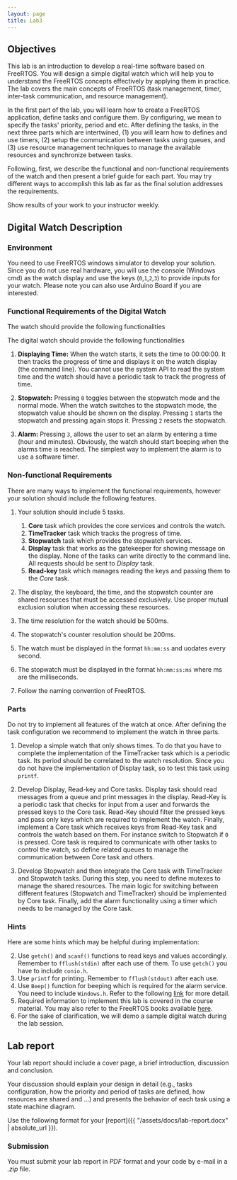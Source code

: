 ```yaml
---
layout: page
title: Lab3
---
```


## Objectives


This lab is an introduction to develop a real-time software based on FreeRTOS. You will design a simple digital watch which will help you to understand the FreeRTOS concepts effectively by applying them in practice. The lab covers the main concepts of FreeRTOS (task management, timer, inter-task communication, and resource management).

In the first part of the lab, you will learn how to create a FreeRTOS application, define tasks and configure them. By configuring, we mean to specify the tasks' priority, period and etc. After defining the tasks, in the next three parts which are intertwined, (1) you will learn how to defines and use timers, (2) setup the communication between tasks using queues, and (3) use resource management techniques to manage the available resources and synchronize between tasks. 

Following, first, we describe the functional and non-functional requirements of the watch and then present a brief guide for each part. You may try different ways to accomplish this lab as far as the final solution addresses the requirements. 

Show results of your work to your instructor weekly. 

## Digital Watch Description 

### Environment
You need to use FreeRTOS windows simulator to develop your solution. Since you do not use real hardware, you will use the console (Windows cmd) as the watch display and use the keys (`0`,`1`,`2`,`3`) to provide inputs for your watch. Please note you can also use Arduino Board if you are interested. 


### Functional Requirements of the Digital Watch
The watch should provide the following functionalities 

The digital watch should provide the following functionalities 

1. **Displaying Time:** When the watch starts, it sets the time to 00:00:00. It then tracks the progress of time and displays it on the watch display (the command line). You cannot use the system API to read the system time and the watch should have a periodic task to track the progress of time.

2. **Stopwatch:** Pressing `0` toggles between the stopwatch mode and the normal mode. When the watch switches to the stopwatch mode, the stopwatch value should be shown on the display.  Pressing `1` starts the stopwatch and pressing again stops it. Pressing `2` resets the stopwatch. 

3. **Alarm:** Pressing `3`, allows the user to set an alarm by entering a time (hour and minutes). Obviously, the watch should start beeping when the alarms time is reached. The simplest way to implement the alarm is to use a software timer.


### Non-functional Requirements
There are many ways to implement the functional requirements, however your solution should include the following features.

1. Your solution should include 5 tasks. 
	1. **Core** task which provides the core services and controls the watch. 
	2. **TimeTracker** task which tracks the progress of time.
	3. **Stopwatch** task which provides the stopwatch services. 
	4. **Display** task that works as the gatekeeper for showing message on the display. None of the tasks can write directly to the command line. All requests should be sent to *Display* task. 
	5. **Read-key** task which manages reading the keys and passing them to the *Core* task.

2. The display, the keyboard, the time, and the stopwatch counter are shared resources that must be accessed exclusively. Use proper mutual exclusion solution when accessing these resources. 

3. The time resolution for the watch should be 500ms.

4. The stopwatch's counter resolution should be 200ms.

5. The watch must be displayed in the format `hh:mm:ss` and uodates every second.

6. The stopwatch must be displayed in the format `hh:mm:ss:ms` where ms are the milliseconds. 

7. Follow the naming convention of FreeRTOS.


### Parts 

Do not try to implement all features of the watch at once. After defining the task configuration we recommend to implement the watch in three parts.
1. Develop a simple watch that only shows times. To do that you have to complete the implementation of the TimeTracker task which is a periodic task. Its period should be correlated to the watch resolution. Since you do not have the implementation of Display task, so to test this task using `printf`.

2. Develop Display, Read-key and Core tasks. Display task should read messages from a queue and print messages in the display. Read-Key is a periodic task that checks for input from a user and forwards the pressed keys to the Core task.  Read-Key should filter the pressed keys and pass only keys which are required to implement the watch. Finally, implement a Core task which receives keys from Read-Key task and controls the watch based on them. For instance switch to Stopwatch if `0` is pressed. Core task is required to communicate with other tasks to control the watch, so define related queues to manage the communication between Core task and others.

3. Develop Stopwatch  and then integrate the Core task with TimeTracker and Stopwatch tasks. During this step, you need to define mutexes to manage the shared resources. The main logic for switching between different features (Stopwatch and TimeTracker) should be implemented by Core task. Finally, add the alarm functionality using a timer which  needs to be managed by the Core task.


### Hints

Here are some hints which may be helpful during implementation:


2. Use `getch()` and `scanf()` functions to read keys and values accordingly. Remember to `fflush(stdin)` after each use of them. To use `getch()` you have to include `conio.h`.
3. Use `printf` for printing. Remember to `fflush(stdout)` after each use.
4. Use `Beep()` function for beeping which is required for the alarm service. You need to include `Windows.h`. Refer to the following [link](https://msdn.microsoft.com/en-us/library/windows/desktop/ms679277%28v=vs.85%29.aspx) for more detail. 
5. Required information to implement this lab is covered in the course material. You may also refer to the FreeRTOS books available [here](https://freertos.org/Documentation/RTOS_book.html).
6. For the sake of clarification, we will demo a sample digital watch during the lab session. 


## Lab report

Your lab report should include a cover page, a brief introduction, discussion and conclusion.

Your discussion should explain your design in detail (e.g., tasks configuration, how the priority and period of tasks are defined, how resources are shared and ...)  and presents the behavior of each task using a state machine diagram. 


Use the following format for your [report]({{ "/assets/docs/lab-report.docx" | absolute_url }}).


### Submission

You must submit your lab report in *PDF* format and your code by e-mail in a *.zip* file.